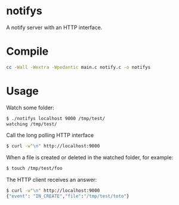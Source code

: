 # notifys

A notify server with an HTTP interface.

# Compile

```bash
cc -Wall -Wextra -Wpedantic main.c notify.c -o notifys
```

# Usage

Watch some folder:
```bash
$ ./notifys localhost 9000 /tmp/test/
watching /tmp/test/
```

Call the long polling HTTP interface
```bash
$ curl -w"\n" http://localhost:9000
```

When a file is created or deleted in the watched folder, for example:
```bash
$ touch /tmp/test/foo
```

The HTTP client receives an answer:
```bash
$ curl -w"\n" http://localhost:9000
{"event": "IN_CREATE","file":"/tmp/test/toto"}
```
